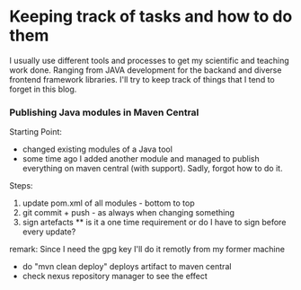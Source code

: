 # Keeping track of tasks and how to do them
I usually use different tools and processes to get my scientific and teaching work done. Ranging from JAVA development for the backand and diverse frontend framework libraries. I'll try to keep track of things that I tend to forget in this blog.


### Publishing Java modules in Maven Central
Starting Point:
* changed existing modules of a Java tool
* some time ago I added another module and managed to publish everything on maven central (with support). Sadly, forgot how to do it.

Steps:
1. update pom.xml of all modules - bottom to top
2. git commit + push - as always when changing something
3. sign artefacts
  ** is it a one time requirement or do I have to sign before every update?

remark: Since I need the gpg key I'll do it remotly from my former machine



* do "mvn clean deploy" deploys artifact to maven central
* check nexus repository manager to see the effect
